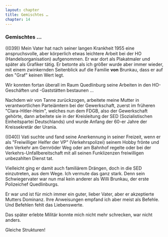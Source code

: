 ```yaml
---  
layout: chapter
title: Gemischtes …
chapter: 14
---  
```


### Gemischtes …

((039)) Mein Vater hat nach seiner langen Krankheit 1955 eine anspruchsvolle,
aber körperlich etwas leichtere Arbeit bei der HO (Handelsorganisation)
aufgenommen. Er war dort als Plakatmaler und später als Grafiker tätig. Er
betonte als ich größer wurde aber immer wieder, mit einem zwinkernden
Seitenblick auf die Familie **von** Brunkau, dass er auf den "Graf" keinen
Wert legt.

Wir konnten fortan überall im Raum Quedlinburg seine Arbeiten in den
HO-Geschäften und -Gaststätten bestaunen …

Nachdem wir von Tanne zurückzogen, arbeitete meine Mutter in verantwortlichen
Parteiämtern bei der Gewerkschaft, zuerst im früheren "Clara-Hitler-Heim",
welches nun dem FDGB, also der Gewerkschaft gehörte, dann arbeitete sie in der
Kreisleitung der SED (Sozialistischen Einheitspartei Deutschlands) und wurde
Anfang der 60-er Jahre der Kreissekretär der Urania.

((040)) Vati suchte und fand seine Anerkennung in seiner Freizeit, wenn er als
"Freiwilliger Helfer der VP" (Verkehrspolizei) seinem Hobby frönte und den
Verkehr am Gernröder Weg oder am Bahnhof regelte oder bei der
Verkehrs-Unfallbereitschaft mit all seinen Funklizenzen freiwilligen
unbezahlten Dienst tat.

Vielleicht ging er damit auch familiärem Drängen, doch in die SED einzutreten,
aus dem Wege. Ich vermute das ganz stark. Denn sein Schwiegervater war nun mal
kein anderer als Willi Brunkau, der erste Polizeichef Quedlinburgs.

Er war und ist für mich immer ein guter, lieber Vater, aber er akzeptierte
Mutters Dominanz. Ihre Anweisungen empfand ich aber meist als Befehle. Und
Befehlen fehlt das Liebenswerte.

Das später erlebte Militär konnte mich nicht mehr schrecken, war nicht anders.

Gleiche Strukturen!

